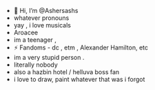 - 👋 Hi, I’m @Ashersashs
- whatever pronouns 
- yay , i love musicals 
- Aroacee 
- im a teenager , 
- ⚡ Fandoms - dc , etm , Alexander Hamilton, etc 
- im a very stupid person .
- literally nobody 
- also a hazbin hotel / helluva boss fan
- i love to draw, paint whatever that was i forgot 
<!---
Ashersashs/Ashersashs is a ✨ special ✨ repository because its `README.md` (this file) appears on your GitHub profile.
You can click the Preview link to take a look at your changes.
--->
